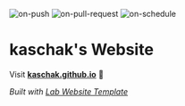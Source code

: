 
  ![on-push](../../actions/workflows/on-push.yaml/badge.svg)
  ![on-pull-request](../../actions/workflows/on-pull-request.yaml/badge.svg)
  ![on-schedule](../../actions/workflows/on-schedule.yaml/badge.svg)

  # kaschak's Website

  Visit **[kaschak.github.io](https://kaschak.github.io)** 🚀

  _Built with [Lab Website Template](https://greene-lab.gitbook.io/lab-website-template-docs)_
